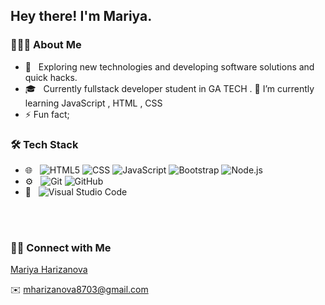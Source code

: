 

<h2> Hey there! I'm Mariya.</h2>

<h3> 👩🏼‍💻 About Me </h3>

- 🤔 &nbsp; Exploring new technologies and developing software solutions and quick hacks.
- 🎓 &nbsp; Currently fullstack developer student in GA TECH .
 🌱 I’m currently learning  JavaScript , HTML , CSS 
- ⚡ Fun fact;

<h3> 🛠 Tech Stack</h3>

- 🌐 &nbsp;
  ![HTML5](https://img.shields.io/badge/-HTML5-333333?style=flat&logo=HTML5)
  ![CSS](https://img.shields.io/badge/-CSS-333333?style=flat&logo=CSS3&logoColor=1572B6)
  ![JavaScript](https://img.shields.io/badge/-JavaScript-333333?style=flat&logo=javascript)
  ![Bootstrap](https://img.shields.io/badge/-Bootstrap-333333?style=flat&logo=bootstrap&logoColor=563D7C)
  ![Node.js](https://img.shields.io/badge/-Node.js-333333?style=flat&logo=node.js)
- ⚙️ &nbsp;
  ![Git](https://img.shields.io/badge/-Git-333333?style=flat&logo=git)
  ![GitHub](https://img.shields.io/badge/-GitHub-333333?style=flat&logo=github)
- 🔧 &nbsp;
  ![Visual Studio Code](https://img.shields.io/badge/-Visual%20Studio%20Code-333333?style=flat&logo=visual-studio-code&logoColor=007ACC)


<br/>

<br/>

<h3> 🤝🏻 Connect with Me </h3>        
<div class="badge-base LI-profile-badge" data-locale="en_US" data-size="medium" data-theme="light" data-type="HORIZONTAL" data-vanity="mariya-harizanova-a9651b219" data-version="v1"><a class="badge-base__link LI-simple-link" href="https://www.linkedin.com/in/mariya-harizanova-a9651b219?trk=profile-badge">Mariya Harizanova</a></div>
              

 ✉️  mharizanova8703@gmail.com
</p>
